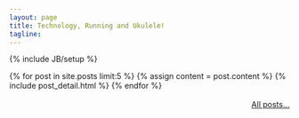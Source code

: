 ```yaml
---
layout: page
title: Technology, Running and Ukulele!
tagline: 
---
```

{% include JB/setup %}

 
<div class="blog-index">
{% for post in site.posts limit:5 %}
{% assign content = post.content %}
{% include post_detail.html %}
{% endfor %}
</div>
<br>
<a href="archive.html" style="float:right;">All posts...</a>
<br>


